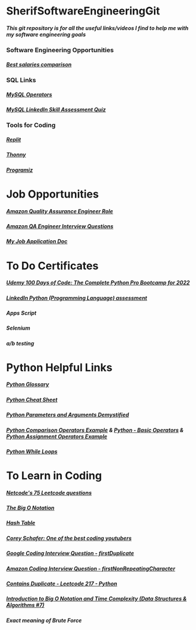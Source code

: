 # SherifSoftwareEngineeringGit
##### This git repository is for all the useful links/videos I find to help me with my software engineering goals



### Software Engineering Opportunities
##### [Best salaries comparison](https://www.levels.fyi/comp.html?track=Software%20Engineer)


### SQL Links 
##### [MySQL Operators](https://www.w3schools.com/sql/sql_operators.asp)
##### [MySQL LinkedIn Skill Assessment Quiz](https://github.com/Ebazhanov/linkedin-skill-assessments-quizzes/blob/main/mysql/mysql-quiz.md)



### Tools for Coding
##### [Replit](https://replit.com/@SherifFahmy/UtterVitalPerimeter#main.py)
##### [Thonny](https://thonny.org)
##### [Programiz](https://www.programiz.com/python-programming/online-compiler/)



# Job Opportunities
##### [Amazon Quality Assurance Engineer Role](https://amazon.jobs/en/jobs/2073180/quality-assurance-engineer)
##### [Amazon QA Engineer Interview Questions](https://www.interviewkickstart.com/interview-questions/amazon-qa-engineer-interview-questions) 
##### [My Job Application Doc](https://docs.google.com/document/d/1lj5wpXushQZSLu5NGQjjlgUAiZ6WrPhsH5r0q0xAmyY/edit) 



# To Do Certificates
##### [Udemy 100 Days of Code: The Complete Python Pro Bootcamp for 2022](https://www.udemy.com/course/100-days-of-code/)
##### [LinkedIn Python (Programming Language) assessment](https://www.linkedin.com/skill-assessments/Python%20(Programming%20Language)/quiz-intro/)
##### Apps Script
##### Selenium
##### a/b testing



# Python Helpful Links
##### [Python Glossary](https://docs.python.org/3/glossary.html?utm_medium=Exinfluencer&utm_source=Exinfluencer&utm_content=000026UJ&utm_term=10006555&utm_id=NA-SkillsNetwork-Channel-SkillsNetworkCoursesIBMDeveloperSkillsNetworkPY0101ENSkillsNetwork19487395-2022-01-01#term-iterable)
##### [Python Cheat Sheet](https://cf-courses-data.s3.us.cloud-object-storage.appdomain.cloud/IBMDeveloperSkillsNetwork-PY0101EN-SkillsNetwork/handouts/Python%20Cheat%20Sheet%20-%20The%20Basics%20Coursera.pdf)
##### [Python Parameters and Arguments Demystified](https://betterprogramming.pub/python-parameters-and-arguments-demystified-e4f77b6d002e)
##### [Python Comparison Operators Example](https://www.tutorialspoint.com/python/comparison_operators_example.htm) & [Python - Basic Operators](https://www.tutorialspoint.com/python/python_basic_operators.htm) & [Python Assignment Operators Example](https://www.tutorialspoint.com/python/assignment_operators_example.htm)
##### [Python While Loops](https://www.w3schools.com/python/python_while_loops.asp)



# To Learn in Coding
##### [Netcode's 75 Leetcode questions](https://docs.google.com/spreadsheets/d/1A2PaQKcdwO_lwxz9bAnxXnIQayCouZP6d-ENrBz_NXc/edit#gid=0)
##### [The Big O Notation](https://towardsdatascience.com/the-big-o-notation-d35d52f38134#:~:text=O(N%C2%B2)%20represents%20the%20complexity,100%20operations%2C%20and%20so%20on)
##### [Hash Table](https://www.interviewcake.com/concept/java/hash-map)
##### [Corey Schafer: One of the best coding youtubers](https://www.youtube.com/c/Coreyms/videos)
##### [Google Coding Interview Question - firstDuplicate](https://www.youtube.com/watch?v=XSdr_O-XVRQ)
##### [Amazon Coding Interview Question - firstNonRepeatingCharacter](https://www.youtube.com/watch?v=5co5Gvp_-S0)
##### [Contains Duplicate - Leetcode 217 - Python](https://www.youtube.com/watch?v=3OamzN90kPg)
##### [Introduction to Big O Notation and Time Complexity (Data Structures & Algorithms #7)](https://www.youtube.com/watch?v=D6xkbGLQesk&list=PLBZBJbE_rGRV8D7XZ08LK6z-4zPoWzu5H&index=11)
##### Exact meaning of Brute Force
